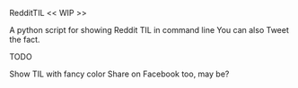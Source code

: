 RedditTIL << WIP >>

A python script for showing Reddit TIL in command line
You can also Tweet the fact.

TODO

Show TIL with fancy color
Share on Facebook too, may be?

